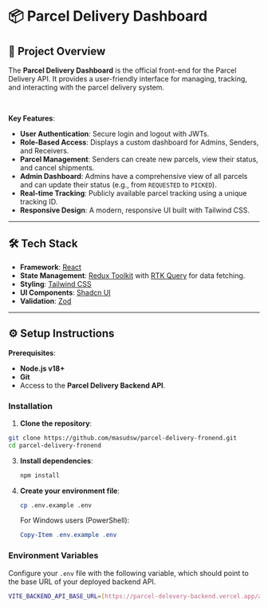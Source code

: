 # 📦 Parcel Delivery Dashboard

## 🚀 Project Overview

The **Parcel Delivery Dashboard** is the official front-end for the Parcel Delivery API. It provides a user-friendly interface for managing, tracking, and interacting with the parcel delivery system.

<br>

**Key Features**:
* **User Authentication**: Secure login and logout with JWTs.
* **Role-Based Access**: Displays a custom dashboard for Admins, Senders, and Receivers.
* **Parcel Management**: Senders can create new parcels, view their status, and cancel shipments.
* **Admin Dashboard**: Admins have a comprehensive view of all parcels and can update their status (e.g., from `REQUESTED` to `PICKED`).
* **Real-time Tracking**: Publicly available parcel tracking using a unique tracking ID.
* **Responsive Design**: A modern, responsive UI built with Tailwind CSS.

---

## 🛠️ Tech Stack

* **Framework**: [React](https://reactjs.org/)
* **State Management**: [Redux Toolkit](https://redux-toolkit.js.org/) with [RTK Query](https://redux-toolkit.js.org/rtk-query/overview) for data fetching.
* **Styling**: [Tailwind CSS](https://tailwindcss.com/)
* **UI Components**: [Shadcn UI](https://ui.shadcn.com/)
* **Validation**: [Zod](https://zod.dev/)

---

## ⚙️ Setup Instructions

**Prerequisites**:
* **Node.js v18+**
* **Git**
* Access to the **Parcel Delivery Backend API**.

### Installation

1.  **Clone the repository**:
  
```bash
git clone https://github.com/masudsw/parcel-delivery-fronend.git
cd parcel-delivery-fronend
```
    
3.  **Install dependencies**:
    ```bash
    npm install
    ```
4.  **Create your environment file**:
    ```bash
    cp .env.example .env
    ```
    For Windows users (PowerShell):
    ```powershell
    Copy-Item .env.example .env
    ```

### Environment Variables

Configure your `.env` file with the following variable, which should point to the base URL of your deployed backend API.

```bash
VITE_BACKEND_API_BASE_URL=[https://parcel-delevery-backend.vercel.app/api/v1](https://parcel-delevery-backend.vercel.app/api/v1)
